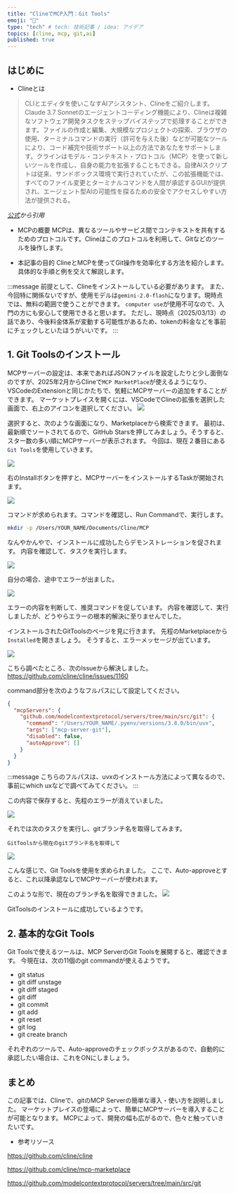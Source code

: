 ```yaml
---
title: "ClineでMCP入門：Git Tools"
emoji: "🤖"
type: "tech" # tech: 技術記事 / idea: アイデア
topics: [cline, mcp, git,ai]
published: true
---
```


## はじめに
- Clineとは

>CLIとエディタを使いこなすAIアシスタント、Clineをご紹介します。
Claude 3.7 Sonnetのエージェントコーディング機能により、Clineは複雑なソフトウェア開発タスクをステップバイステップで処理することができます。ファイルの作成と編集、大規模なプロジェクトの探索、ブラウザの使用、ターミナルコマンドの実行（許可を与えた後）などが可能なツールにより、コード補完や技術サポート以上の方法であなたをサポートします。クラインはモデル・コンテキスト・プロトコル（MCP）を使って新しいツールを作成し、自身の能力を拡張することもできる。自律AIスクリプトは従来、サンドボックス環境で実行されていたが、この拡張機能では、すべてのファイル変更とターミナルコマンドを人間が承認するGUIが提供され、エージェント型AIの可能性を探るための安全でアクセスしやすい方法が提供される。

*[公式](https://github.com/cline/cline)から引用*

- MCPの概要
MCPは、異なるツールやサービス間でコンテキストを共有するためのプロトコルです。Clineはこのプロトコルを利用して、Gitなどのツールを操作します。

- 本記事の目的
ClineとMCPを使ってGit操作を効率化する方法を紹介します。具体的な手順と例を交えて解説します。

:::message
前提として、Clineをインストールしている必要があります。
また、今回特に関係ないですが、使用モデルは`gemini-2.0-flash`になります。現時点では、無料の範囲で使うことができます。
`computer use`が使用不可なので、入門の方にも安心して使用できると思います。
ただし、現時点（2025/03/13）の話であり、今後料金体系が変動する可能性があるため、tokenの料金などを事前にチェックしといたほうがいいです。
:::

## 1. Git Toolsのインストール
MCPサーバーの設定は、本来であればJSONファイルを設定したりと少し面倒なのですが、2025年2月からClineで`MCP MarketPlace`が使えるようになり、VSCodeのExtensionと同じかたちで、気軽にMCPサーバーの追加をすることができます。
マーケットプレイスを開くには、VSCodeでClineの拡張を選択した画面で、右上のアイコンを選択してください。
![](/images/cline-mcp-git-tools/image1.png)

選択すると、次のような画面になり、Marketplaceから検索できます。
最初は、最新順でソートされてるので、GitHub Starsを押してみましょう。そうすると、スター数の多い順にMCPサーバーが表示されます。
今回は、現在２番目にある`Git Tools`を使用していきます。

![](/images/cline-mcp-git-tools/image2.png)


右のInstallボタンを押すと、MCPサーバーをインストールするTaskが開始されます。

![](/images/cline-mcp-git-tools/image4.png)

コマンドが求められます。コマンドを確認し、Run Commandで、実行します。
```bash
mkdir -p /Users/YOUR_NAME/Documents/Cline/MCP
```

なんやかんやで、インストールに成功したらデモンストレーションを促されます。
内容を確認して、タスクを実行します。

![](/images/cline-mcp-git-tools/image5.png)

自分の場合、途中でエラーが出ました。

![](/images/cline-mcp-git-tools/image6.png)

エラーの内容を判断して、推奨コマンドを促しています。
内容を確認して、実行しましたが、どうやらエラーの根本的解決に至りませんでした。

インストールされたGitToolsのページを見に行きます。
先程のMarketplaceから`Installed`を開きましょう。
そうすると、エラーメッセージが出ています。

![](/images/cline-mcp-git-tools/image7.png)

こちら調べたところ、次のIssueから解決しました。
https://github.com/cline/cline/issues/1160

command部分を次のようなフルパスにして設定してください。

```json:cline_mcp_settings.json
{
  "mcpServers": {
    "github.com/modelcontextprotocol/servers/tree/main/src/git": {
      "command": "/Users/YOUR_NAME/.pyenv/versions/3.8.0/bin/uvx",
      "args": ["mcp-server-git"],
      "disabled": false,
      "autoApprove": []
    }
  }
}
```
:::message
こちらのフルパスは、uvxのインストール方法によって異なるので、事前にwhich uxなどで調べてみてください。
:::

この内容で保存すると、先程のエラーが消えていました。

![](/images/cline-mcp-git-tools/image8.png)

それでは次のタスクを実行し、gitブランチ名を取得してみます。

```prompt:prompt
GitToolsから現在のgitブランチ名を取得して
```

![](/images/cline-mcp-git-tools/image9.png)

こんな感じで、Git Toolsを使用を求められました。
ここで、Auto-approveとすると、これ以降承認なしでMCPサーバーが使われます。

このような形で、現在のブランチ名を取得できました。
![](/images/cline-mcp-git-tools/image10.png)

GitToolsのインストールに成功しているようです。

## 2. 基本的なGit Tools
Git Toolsで使えるツールは、MCP ServerのGit Toolsを展開すると、確認できます。
今現在は、次の11個のgit commandが使えるようです。

* git status
* git diff unstage
* git diff staged
* git diff
* git commit
* git add
* git reset
* git log
* git create branch

それぞれのツールで、Auto-approveのチェックボックスがあるので、自動的に承認したい場合は、これをONにしましょう。

## まとめ
この記事では、Clineで、gitのMCP Serverの簡単な導入・使い方を説明しました。
マーケットプレイスの登場によって、簡単にMCPサーバーを導入することが可能となります。
MCPによって、開発の幅も広がるので、色々と触っていきたいです。

- 参考リソース

https://github.com/cline/cline

https://github.com/cline/mcp-marketplace

https://github.com/modelcontextprotocol/servers/tree/main/src/git

